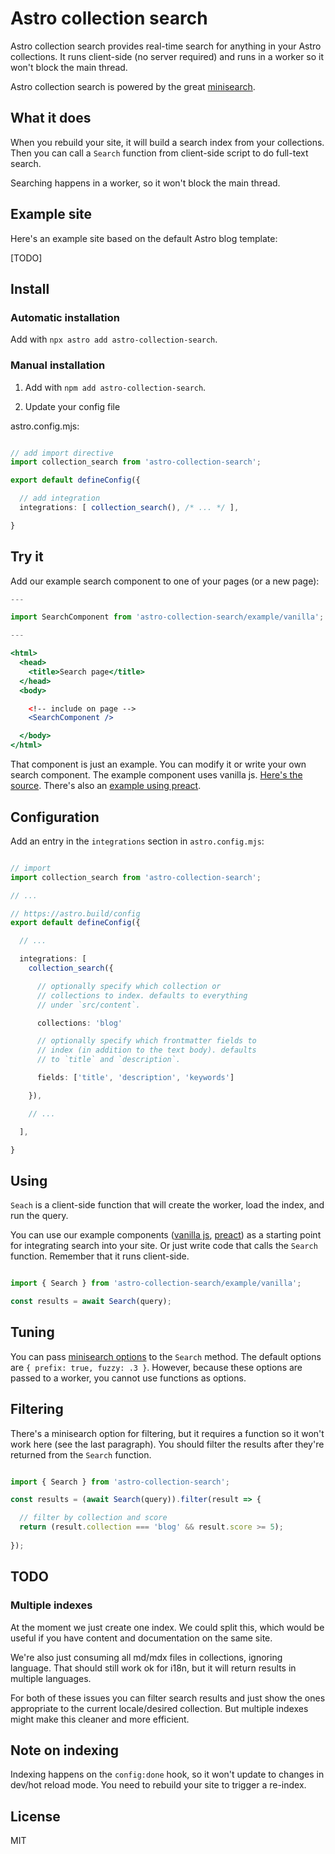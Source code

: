 
# Astro collection search

Astro collection search provides real-time search for anything in your Astro 
collections. It runs client-side (no server required) and runs in a worker
so it won't block the main thread.

Astro collection search is powered by the great [minisearch][1]. 

## What it does

When you rebuild your site, it will build a search index from your collections. 
Then you can call a `Search` function from client-side script to do full-text 
search.

Searching happens in a worker, so it won't block the main thread.

## Example site

Here's an example site based on the default Astro blog template:

[TODO]

## Install

### Automatic installation

Add with `npx astro add astro-collection-search`.

### Manual installation

1. Add with `npm add astro-collection-search`.

2. Update your config file

astro.config.mjs:
```ts

// add import directive
import collection_search from 'astro-collection-search';

export default defineConfig({

  // add integration
  integrations: [ collection_search(), /* ... */ ],

}
```
## Try it

Add our example search component to one of your pages (or a new page):

```jsx
---

import SearchComponent from 'astro-collection-search/example/vanilla';

---

<html>
  <head>
    <title>Search page</title>
  </head>
  <body>

    <!-- include on page -->
    <SearchComponent />

  </body>
</html>

```  

That component is just an example. You can modify it or write your own
search component. The example component uses vanilla js. [Here's the source][3].
There's also an [example using preact][4].

## Configuration

Add an entry in the `integrations` section in `astro.config.mjs`:

```ts

// import 
import collection_search from 'astro-collection-search';

// ...

// https://astro.build/config
export default defineConfig({

  // ...

  integrations: [
    collection_search({

      // optionally specify which collection or 
      // collections to index. defaults to everything
      // under `src/content`.

      collections: 'blog'

      // optionally specify which frontmatter fields to 
      // index (in addition to the text body). defaults
      // to `title` and `description`.

      fields: ['title', 'description', 'keywords']

    }),

    // ...

  ],

}

```

## Using

`Seach` is a client-side function that will create the worker, load the 
index, and run the query. 

You can use our example components ([vanilla js][3], [preact][4]) as a 
starting point for integrating search into your site. Or just write code
that calls the `Search` function. Remember that it runs client-side. 

```ts

import { Search } from 'astro-collection-search/example/vanilla';

const results = await Search(query);

```

## Tuning

You can pass [minisearch options][5] to the `Search` method. The default options 
are `{ prefix: true, fuzzy: .3 }`. However, because these options are passed to
a worker, you cannot use functions as options.

## Filtering

There's a minisearch option for filtering, but it requires a function so it 
won't work here (see the last paragraph). You should filter the results after
they're returned from the `Search` function.

```ts

import { Search } from 'astro-collection-search';

const results = (await Search(query)).filter(result => {

  // filter by collection and score
  return (result.collection === 'blog' && result.score >= 5);
  
});

```

## TODO

### Multiple indexes

At the moment we just create one index. We could split this, which would
be useful if you have content and documentation on the same site. 

We're also just consuming all md/mdx files in collections, ignoring language.
That should still work ok for i18n, but it will return results in multiple 
languages.

For both of these issues you can filter search results and just show the 
ones appropriate to the current locale/desired collection. But multiple indexes
might make this cleaner and more efficient.

## Note on indexing

Indexing happens on the `config:done` hook, so it won't update to
changes in dev/hot reload mode. You need to rebuild your site to 
trigger a re-index.

## License

MIT

[1]: https://github.com/lucaong/minisearch
[2]: example/search-overlay.astro
[3]: example/vanilla/search-component.astro
[4]: example/preact/search-component.tsx
[5]: https://github.com/lucaong/minisearch?tab=readme-ov-file#search-options